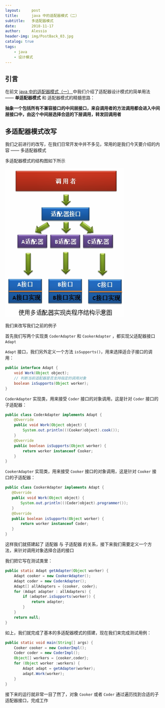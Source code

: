 ```yaml
---
layout:     post
title:      java 中的适配器模式（二）
subtitle:   多适配器模式
date:       2018-11-17
author:     Alessio
header-img: img/PostBack_03.jpg
catalog: true
tags:
    - java
    - 设计模式
---
```

## 引言
在前文 [ java 中的适配器模式（一） ](https://zjianru.top/2018/11/17/java%E4%B8%AD%E7%9A%84%E9%80%82%E9%85%8D%E5%99%A8%E6%A8%A1%E5%BC%8F-%E4%B8%80/) 中我们介绍了适配器设计模式的简单用法 —— **单适配器模式** 和 适配器模式的精髓思路：

**抽象一个包括所有不兼容接口的中间层接口，来自调用者的方法调用都会进入中间层接口中，由这个中间层选择合适的下层调用，转发回调用者**

## 多适配器模式改写

我们之前进行的改写，在我们日常开发中并不多见，常用的是我们今天要介绍的内容 —— 多适配器模式

多适配器模式的结构图如下所示

![多适配器模式结构图](https://raw.githubusercontent.com/Zjianru/zjianru.github.io/master/img/%E5%A4%9A%E9%80%82%E9%85%8D%E5%99%A8%E5%AE%9E%E7%8E%B0%E7%B1%BB%E7%A8%8B%E5%BA%8F%E7%BB%93%E6%9E%84.png)

我们来改写我们之前的例子

首先我们写两个实现类 `CoderAdapter` 和 `CookerAdapter` ，都实现父适配器接口 `Adapt` 

`Adapt` 接口，我们另外定义一个方法 `isSupports()`，用来选择适合子接口的调用：

```java
public interface Adapt {
    void Work(Object object);
    // 判断当前适配器是否支持指定的调用对象
    boolean isSupports(Object worker);
}
```

 `CoderAdapter` 实现类，用来接受 `Coder` 接口的对象调用，这是针对 `Coder` 接口的子适配器：

```java
public class CoderAdapter implements Adapt {
    @Override
    public void Work(Object object) {
        System.out.println(((Cooker)object).cook());
    }
    @Override
    public boolean isSupports(Object worker) {
        return worker instanceof Cooker;
    }
}
```

 `CookerAdapter` 实现类，用来接受 `Cooker` 接口的对象调用，这是针对 `Cooker` 接口的子适配器：

 ```java
public class CookerAdapter implements Adapt {
    @Override
    public void Work(Object object) {
        System.out.println(((Coder)object).programmer());
    }
    @Override
    public boolean isSupports(Object worker) {
        return worker instanceof Coder;
    }
}
 ```
这样我们就搭建起了 适配器 与 子适配器 的关系，接下来我们需要定义一个方法，来针对调用对象选择合适的接口

我们把它写在测试类里：

```java
public static Adapt getAdapter(Object worker) {
    Adapt cooker = new CookerAdapter();
    Adapt coder = new CoderAdapter();
    Adapt[] allAdapters = {cooker, coder};
    for (Adapt adapter : allAdapters) {
        if (adapter.isSupports(worker)) {
            return adapter;
        }
    }
    return null;
}
```
如上，我们就完成了基本的多适配器模式的搭建，现在我们来完成测试用例：

```java
public static void main(String[] args) {
    Cooker cooker = new CookerImpl();
    Coder coder = new CoderImpl();
    Object[] workers = {cooker,coder};
    for (Object worker :workers) {
        Adapt adapt = getAdapter(worker);
        adapt.Work(worker);
    }
}
```
接下来的运行就非常一目了然了，对象 `Cooker` 或者 `Coder` 通过遍历找到合适的子适配器接口，完成工作